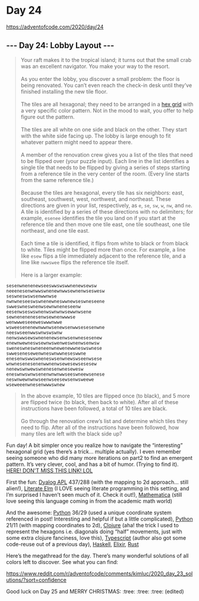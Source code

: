# Day 24

https://adventofcode.com/2020/day/24

## --- Day 24: Lobby Layout ---

> Your raft makes it to the tropical island; it turns out that the small crab was an excellent navigator. You make your way to the resort.\
> \
> As you enter the lobby, you discover a small problem: the floor is being renovated. You can’t even reach the check-in desk until they’ve finished installing the new tile floor.\
> \
> The tiles are all hexagonal; they need to be arranged in a [hex grid](https://en.wikipedia.org/wiki/Hexagonal_tiling) with a very specific color pattern. Not in the mood to wait, you offer to help figure out the pattern.\
> \
> The tiles are all white on one side and black on the other. They start with the white side facing up. The lobby is large enough to fit whatever pattern might need to appear there.\
> \
> A member of the renovation crew gives you a list of the tiles that need to be flipped over (your puzzle input). Each line in the list identifies a single tile that needs to be flipped by giving a series of steps starting from a reference tile in the very center of the room. (Every line starts from the same reference tile.)\
> \
> Because the tiles are hexagonal, every tile has six neighbors: east, southeast, southwest, west, northwest, and northeast. These directions are given in your list, respectively, as `e`, `se`, `sw`, `w`, `nw`, and `ne`. A tile is identified by a series of these directions with no delimiters; for example, `esenee` identifies the tile you land on if you start at the reference tile and then move one tile east, one tile southeast, one tile northeast, and one tile east.\
> \
> Each time a tile is identified, it flips from white to black or from black to white. Tiles might be flipped more than once. For example, a line like `esew` flips a tile immediately adjacent to the reference tile, and a line like `nwwswee` flips the reference tile itself.\
> \
> Here is a larger example:

```
sesenwnenenewseeswwswswwnenewsewsw
neeenesenwnwwswnenewnwwsewnenwseswesw
seswneswswsenwwnwse
nwnwneseeswswnenewneswwnewseswneseene
swweswneswnenwsewnwneneseenw
eesenwseswswnenwswnwnwsewwnwsene
sewnenenenesenwsewnenwwwse
wenwwweseeeweswwwnwwe
wsweesenenewnwwnwsenewsenwwsesesenwne
neeswseenwwswnwswswnw
nenwswwsewswnenenewsenwsenwnesesenew
enewnwewneswsewnwswenweswnenwsenwsw
sweneswneswneneenwnewenewwneswswnese
swwesenesewenwneswnwwneseswwne
enesenwswwswneneswsenwnewswseenwsese
wnwnesenesenenwwnenwsewesewsesesew
nenewswnwewswnenesenwnesewesw
eneswnwswnwsenenwnwnwwseeswneewsenese
neswnwewnwnwseenwseesewsenwsweewe
wseweeenwnesenwwwswnew
```

> In the above example, 10 tiles are flipped once (to black), and 5 more are flipped twice (to black, then back to white). After all of these instructions have been followed, a total of 10 tiles are black.\
> \
> Go through the renovation crew’s list and determine which tiles they need to flip. After all of the instructions have been followed, how many tiles are left with the black side up?

Fun day! A bit simpler once you realize how to navigate the “interesting” hexagonal grid (yes there’s a trick… multiple actually). I even remember seeing someone who did many more iterations on part2 to find an emergent pattern. It’s very clever, cool, and has a bit of humor. (Trying to find it). [HERE! DON'T MISS THIS LINK! LOL](https://www.reddit.com/r/adventofcode/comments/kjev7f/2020_day_24_part_2_i_let_it_run_for_10m/)

First the fun: [Dyalog APL](https://www.reddit.com/r/adventofcode/comments/kj96iw/2020_day_24_solutions/ggvj56i?utm_source=share&utm_medium=web2x&context=3) 437/288 (with the mapping to 2d approach… still alien!), [Literate Elm](https://www.reddit.com/r/adventofcode/comments/kj96iw/2020_day_24_solutions/ggvrls4?utm_source=share&utm_medium=web2x&context=3) (I LOVE seeing literate programming in this setting, and I’m surprised I haven’t seen much of it. Check it out!), [Mathematica](https://www.reddit.com/r/adventofcode/comments/kj96iw/2020_day_24_solutions/ggvlwoc?utm_source=share&utm_medium=web2x&context=3) (still love seeing this language coming in from the academic math world)

And the awesome: [Python](https://www.reddit.com/r/adventofcode/comments/kj96iw/2020_day_24_solutions/ggvggpj?utm_source=share&utm_medium=web2x&context=3) 36/29 (used a unique coordinate system referenced in post! Interesting and helpful if but a little complicated), [Python](https://www.reddit.com/r/adventofcode/comments/kj96iw/2020_day_24_solutions/ggvo9qm?utm_source=share&utm_medium=web2x&context=3) 21/11 (with mapping coordinates to 2d), [Clojure](https://www.reddit.com/r/adventofcode/comments/kj96iw/2020_day_24_solutions/ggvopjy?utm_source=share&utm_medium=web2x&context=3) (aha! the trick I used to represent the hexagons i.e. diagonals doing “half” movements, just with some extra clojure fanciness, love this), [Typescript](https://www.reddit.com/r/adventofcode/comments/kj96iw/2020_day_24_solutions/ggvs8rc?utm_source=share&utm_medium=web2x&context=3) (author also got some code-reuse out of a previous day), [Haskell](https://www.reddit.com/r/adventofcode/comments/kj96iw/2020_day_24_solutions/ggvpncc?utm_source=share&utm_medium=web2x&context=3), [Elixir](https://www.reddit.com/r/adventofcode/comments/kj96iw/2020_day_24_solutions/ggvqq3c?utm_source=share&utm_medium=web2x&context=3), [Rust](https://www.reddit.com/r/adventofcode/comments/kj96iw/2020_day_24_solutions/ggvt4zm?utm_source=share&utm_medium=web2x&context=3)

Here’s the megathread for the day. There’s many wonderful solutions of all colors left to discover. See what you can find:

https://www.reddit.com/r/adventofcode/comments/kimluc/2020_day_23_solutions/?sort=confidence

Good luck on Day 25 and MERRY CHRISTMAS: :tree: :tree: :tree: (edited)
